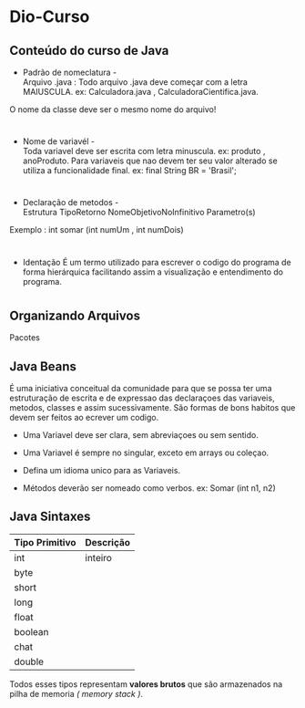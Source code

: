 # Dio-Curso

## Conteúdo do curso de Java
* Padrão de nomeclatura  -  
  Arquivo .java : Todo arquivo .java deve começar com a letra MAIUSCULA. ex: Calculadora.java , CalculadoraCientifica.java.

 O nome da classe deve ser o mesmo nome do arquivo!
#
 * Nome de variavél -  
  Toda variavel deve ser escrita com letra minuscula. ex: produto , anoProduto. 
Para variaveis que nao devem ter seu valor alterado se utiliza a funcionalidade final.
 ex: final String BR = 'Brasil';
#
 * Declaração de metodos -   
Estrutura  TipoRetorno NomeObjetivoNoInfinitivo Parametro(s)

  Exemplo : int somar (int numUm , int numDois)
#
* Identação 
É um termo utilizado para escrever o codigo do programa de forma hierárquica facilitando assim a visualização e entendimento do programa.
#

## Organizando Arquivos
Pacotes 

## Java Beans
É uma iniciativa conceitual da comunidade para que se possa ter uma estruturação de escrita e de expressao das declaraçoes das variaveis, metodos, classes e assim sucessivamente.
São formas de bons habitos que devem ser feitos ao ecrever um codigo.
* Uma Variavel deve ser clara, sem abreviaçoes ou sem sentido.
* Uma Variavel é sempre no singular, exceto em arrays ou coleçao.
* Defina um idioma unico para as Variaveis.

* Métodos deverão ser nomeado como verbos. ex: Somar (int n1, n2)

## Java Sintaxes

 Tipo Primitivo    | Descrição                                   |
| :---------- | :------------------------------------------ |
| int | inteiro |
| byte | |
| short |  |
| long |  |
| float |  |
| boolean |  |
| chat |  |
| double |  |

 Todos esses tipos representam **valores brutos** que são armazenados na pilha de memoria *( memory stack )*.


 

